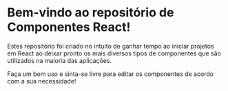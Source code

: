 # Bem-vindo ao repositório de Componentes React!

Estes repositório foi criado no intuito de ganhar tempo ao iniciar projetos em React ao deixar pronto os mais diversos tipos de componentes que são utilizados na maioria das aplicações.

Faça um bom uso e sinta-se livre para editar os componentes de acordo com a sua necessidade!